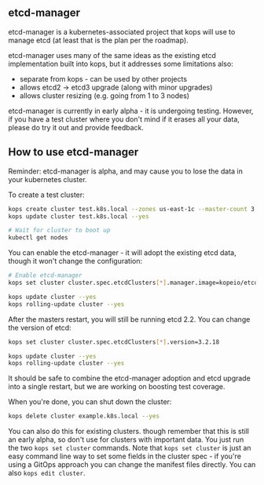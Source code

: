 ## etcd-manager

etcd-manager is a kubernetes-associated project that kops will use to manage
etcd (at least that is the plan per the roadmap).

etcd-manager uses many of the same ideas as the existing etcd implementation
built into kops, but it addresses some limitations also:

* separate from kops - can be used by other projects
* allows etcd2 -> etcd3 upgrade (along with minor upgrades)
* allows cluster resizing (e.g. going from 1 to 3 nodes)

etcd-manager is currently in early alpha - it is undergoing testing. However, if
you have a test cluster where you don't mind if it erases all your data, please
do try it out and provide feedback.

## How to use etcd-manager

Reminder: etcd-manager is alpha, and may cause you to lose the data in your
kubernetes cluster.

To create a test cluster:
```bash
kops create cluster test.k8s.local --zones us-east-1c --master-count 3
kops update cluster test.k8s.local --yes

# Wait for cluster to boot up
kubectl get nodes
```

You can enable the etcd-manager - it will adopt the existing etcd data, though
it won't change the configuration:

```bash
# Enable etcd-manager
kops set cluster cluster.spec.etcdClusters[*].manager.image=kopeio/etcd-manager:latest

kops update cluster --yes
kops rolling-update cluster --yes
```

After the masters restart, you will still be running etcd 2.2.  You can change
the version of etcd:

```bash
kops set cluster cluster.spec.etcdClusters[*].version=3.2.18

kops update cluster --yes
kops rolling-update cluster --yes
```

It should be safe to combine the etcd-manager adoption and etcd upgrade into a
single restart, but we are working on boosting test coverage.

When you're done, you can shut down the cluster:

```bash
kops delete cluster example.k8s.local --yes
```

You can also do this for existing clusters. though remember that this is still
an early alpha, so don't use for clusters with important data.  You just run the
two `kops set cluster` commands.  Note that `kops set cluster` is just an easy
command line way to set some fields in the cluster spec - if you're using a
GitOps approach you can change the manifest files directly. You can also `kops
edit cluster`.


